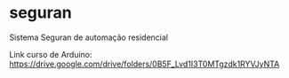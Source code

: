 # seguran
Sistema Seguran de automação residencial

Link curso de Arduino: https://drive.google.com/drive/folders/0B5F_Lvd1I3T0MTgzdk1RYVJyNTA
